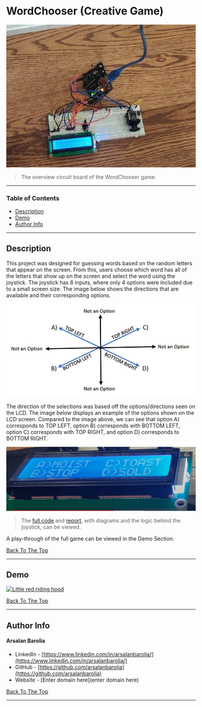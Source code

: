<a href='#project' id='project' class='anchor' aria-hidden='true'></a>

# WordChooser (Creative Game)

<p align="center">
    <img src="Images/wordchooser-wiring.png" alt="Finished product of the reverse engineered hammer.">
</p>

> The overview circuit board of the WordChooser game.

---

### Table of Contents

- [Description](#description)
- [Demo](#demo)
- [Author Info](#author-info)

---

## Description

This project was designed for guessing words based on the random letters that appear on the screen. From this, users choose which word has all of the letters that show up on the screen and select the word using the joystick. The joystick has 8 inputs, where only 4 options were included due to a small screen size. The image below shows the directions that are available and their corresponding options.

<p align="center">
 <img src="Images/joystick-options.JPG" alt="Directional diagram of the joystick options">
</p>

The direction of the selections was based off the options/directions seen on the LCD. The image below displays an example of the options shown on the LCD screen. Compared to the image above, we can see that option A) corresponds to TOP LEFT, option B) corresponds with BOTTOM LEFT, option C) corresponds with TOP RIGHT, and option D) corresponds to BOTTOM RIGHT.

<p align="center">
 <img src="Images/options-example.JPG" alt="Example of options in WordChooser">
</p>

> The [full code](Code) and [report](File/Barolia_WordChooserReport.pdf), with diagrams and the logic behind the joystick, can be viewed.

A play-through of the full game can be viewed in the Demo Section.

[Back To The Top](#project)

---

## Demo

[![Little red riding hood](http://i.imgur.com/7YTMFQp.png)](https://www.youtube.com/watch?v=3I4MW31st7s")

[Back To The Top](#project)

---

## Author Info

<h4> Arsalan Barolia</h4>

- LinkedIn - [https://www.linkedin.com/in/arsalanbarolia/](https://www.linkedin.com/in/arsalanbarolia/)
- GitHub - [https://github.com/arsalanbarolia](https://github.com/arsalanbarolia)
- Website - [Enter domain here](enter domain here)

<p></p>

[Back To The Top](#project)

---
